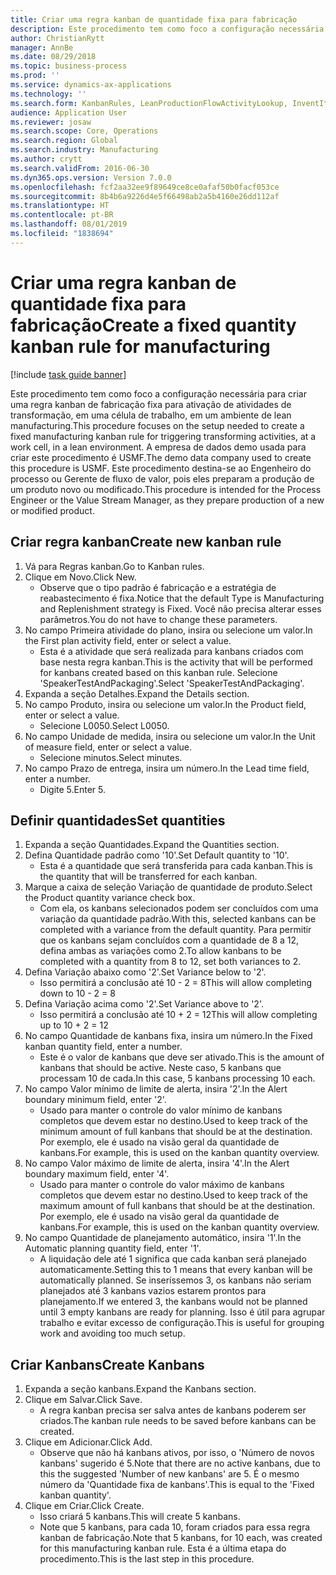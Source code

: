 ```yaml
---
title: Criar uma regra kanban de quantidade fixa para fabricação
description: Este procedimento tem como foco a configuração necessária para criar uma regra kanban de fabricação fixa para ativação de atividades de transformação, em uma célula de trabalho, em um ambiente de lean manufacturing.
author: ChristianRytt
manager: AnnBe
ms.date: 08/29/2018
ms.topic: business-process
ms.prod: ''
ms.service: dynamics-ax-applications
ms.technology: ''
ms.search.form: KanbanRules, LeanProductionFlowActivityLookup, InventItemIdLookupSimple, UnitOfMeasureLookup, KanbanCreate
audience: Application User
ms.reviewer: josaw
ms.search.scope: Core, Operations
ms.search.region: Global
ms.search.industry: Manufacturing
ms.author: crytt
ms.search.validFrom: 2016-06-30
ms.dyn365.ops.version: Version 7.0.0
ms.openlocfilehash: fcf2aa32ee9f89649ce8ce0afaf50b0facf053ce
ms.sourcegitcommit: 8b4b6a9226d4e5f66498ab2a5b4160e26dd112af
ms.translationtype: HT
ms.contentlocale: pt-BR
ms.lasthandoff: 08/01/2019
ms.locfileid: "1838694"
---
```

# <a name="create-a-fixed-quantity-kanban-rule-for-manufacturing"></a><span data-ttu-id="4e872-103">Criar uma regra kanban de quantidade fixa para fabricação</span><span class="sxs-lookup"><span data-stu-id="4e872-103">Create a fixed quantity kanban rule for manufacturing</span></span>

[!include [task guide banner](../../includes/task-guide-banner.md)]

<span data-ttu-id="4e872-104">Este procedimento tem como foco a configuração necessária para criar uma regra kanban de fabricação fixa para ativação de atividades de transformação, em uma célula de trabalho, em um ambiente de lean manufacturing.</span><span class="sxs-lookup"><span data-stu-id="4e872-104">This procedure focuses on the setup needed to create a fixed manufacturing kanban rule for triggering transforming activities, at a work cell, in a lean environment.</span></span> <span data-ttu-id="4e872-105">A empresa de dados demo usada para criar este procedimento é USMF.</span><span class="sxs-lookup"><span data-stu-id="4e872-105">The demo data company used to create this procedure is USMF.</span></span> <span data-ttu-id="4e872-106">Este procedimento destina-se ao Engenheiro do processo ou Gerente de fluxo de valor, pois eles preparam a produção de um produto novo ou modificado.</span><span class="sxs-lookup"><span data-stu-id="4e872-106">This procedure is intended for the Process Engineer or the Value Stream Manager, as they prepare production of a new or modified product.</span></span>


## <a name="create-new-kanban-rule"></a><span data-ttu-id="4e872-107">Criar regra kanban</span><span class="sxs-lookup"><span data-stu-id="4e872-107">Create new kanban rule</span></span>
1. <span data-ttu-id="4e872-108">Vá para Regras kanban.</span><span class="sxs-lookup"><span data-stu-id="4e872-108">Go to Kanban rules.</span></span>
2. <span data-ttu-id="4e872-109">Clique em Novo.</span><span class="sxs-lookup"><span data-stu-id="4e872-109">Click New.</span></span>
    * <span data-ttu-id="4e872-110">Observe que o tipo padrão é fabricação e a estratégia de reabastecimento é fixa.</span><span class="sxs-lookup"><span data-stu-id="4e872-110">Notice that the default Type is Manufacturing and Replenishment strategy is Fixed.</span></span> <span data-ttu-id="4e872-111">Você não precisa alterar esses parâmetros.</span><span class="sxs-lookup"><span data-stu-id="4e872-111">You do not have to change these parameters.</span></span>  
3. <span data-ttu-id="4e872-112">No campo Primeira atividade do plano, insira ou selecione um valor.</span><span class="sxs-lookup"><span data-stu-id="4e872-112">In the First plan activity field, enter or select a value.</span></span>
    * <span data-ttu-id="4e872-113">Esta é a atividade que será realizada para kanbans criados com base nesta regra kanban.</span><span class="sxs-lookup"><span data-stu-id="4e872-113">This is the activity that will be performed for kanbans created based on this kanban rule.</span></span>  <span data-ttu-id="4e872-114">Selecione 'SpeakerTestAndPackaging'.</span><span class="sxs-lookup"><span data-stu-id="4e872-114">Select 'SpeakerTestAndPackaging'.</span></span>  
4. <span data-ttu-id="4e872-115">Expanda a seção Detalhes.</span><span class="sxs-lookup"><span data-stu-id="4e872-115">Expand the Details section.</span></span>
5. <span data-ttu-id="4e872-116">No campo Produto, insira ou selecione um valor.</span><span class="sxs-lookup"><span data-stu-id="4e872-116">In the Product field, enter or select a value.</span></span>
    * <span data-ttu-id="4e872-117">Selecione L0050.</span><span class="sxs-lookup"><span data-stu-id="4e872-117">Select L0050.</span></span>  
6. <span data-ttu-id="4e872-118">No campo Unidade de medida, insira ou selecione um valor.</span><span class="sxs-lookup"><span data-stu-id="4e872-118">In the Unit of measure field, enter or select a value.</span></span>
    * <span data-ttu-id="4e872-119">Selecione minutos.</span><span class="sxs-lookup"><span data-stu-id="4e872-119">Select minutes.</span></span>  
7. <span data-ttu-id="4e872-120">No campo Prazo de entrega, insira um número.</span><span class="sxs-lookup"><span data-stu-id="4e872-120">In the Lead time field, enter a number.</span></span>
    * <span data-ttu-id="4e872-121">Digite 5.</span><span class="sxs-lookup"><span data-stu-id="4e872-121">Enter 5.</span></span>  

## <a name="set-quantities"></a><span data-ttu-id="4e872-122">Definir quantidades</span><span class="sxs-lookup"><span data-stu-id="4e872-122">Set quantities</span></span>
1. <span data-ttu-id="4e872-123">Expanda a seção Quantidades.</span><span class="sxs-lookup"><span data-stu-id="4e872-123">Expand the Quantities section.</span></span>
2. <span data-ttu-id="4e872-124">Defina Quantidade padrão como '10'.</span><span class="sxs-lookup"><span data-stu-id="4e872-124">Set Default quantity to '10'.</span></span>
    * <span data-ttu-id="4e872-125">Esta é a quantidade que será transferida para cada kanban.</span><span class="sxs-lookup"><span data-stu-id="4e872-125">This is the quantity that will be transferred for each kanban.</span></span>  
3. <span data-ttu-id="4e872-126">Marque a caixa de seleção Variação de quantidade de produto.</span><span class="sxs-lookup"><span data-stu-id="4e872-126">Select the Product quantity variance check box.</span></span>
    * <span data-ttu-id="4e872-127">Com ela, os kanbans selecionados podem ser concluídos com uma variação da quantidade padrão.</span><span class="sxs-lookup"><span data-stu-id="4e872-127">With this, selected kanbans can be completed with a variance from the default quantity.</span></span>  <span data-ttu-id="4e872-128">Para permitir que os kanbans sejam concluídos com a quantidade de 8 a 12, defina ambas as variações como 2.</span><span class="sxs-lookup"><span data-stu-id="4e872-128">To allow kanbans to be completed with a quantity from 8 to 12, set both variances to 2.</span></span>  
4. <span data-ttu-id="4e872-129">Defina Variação abaixo como '2'.</span><span class="sxs-lookup"><span data-stu-id="4e872-129">Set Variance below to '2'.</span></span>
    * <span data-ttu-id="4e872-130">Isso permitirá a conclusão até 10 - 2 = 8</span><span class="sxs-lookup"><span data-stu-id="4e872-130">This will allow completing down to 10 - 2 = 8</span></span>  
5. <span data-ttu-id="4e872-131">Defina Variação acima como '2'.</span><span class="sxs-lookup"><span data-stu-id="4e872-131">Set Variance above to '2'.</span></span>
    * <span data-ttu-id="4e872-132">Isso permitirá a conclusão até 10 + 2 = 12</span><span class="sxs-lookup"><span data-stu-id="4e872-132">This will allow completing up to 10 + 2 = 12</span></span>  
6. <span data-ttu-id="4e872-133">No campo Quantidade de kanbans fixa, insira um número.</span><span class="sxs-lookup"><span data-stu-id="4e872-133">In the Fixed kanban quantity field, enter a number.</span></span>
    * <span data-ttu-id="4e872-134">Este é o valor de kanbans que deve ser ativado.</span><span class="sxs-lookup"><span data-stu-id="4e872-134">This is the amount of kanbans that should be active.</span></span> <span data-ttu-id="4e872-135">Neste caso, 5 kanbans que processam 10 de cada.</span><span class="sxs-lookup"><span data-stu-id="4e872-135">In this case, 5 kanbans processing 10 each.</span></span>  
7. <span data-ttu-id="4e872-136">No campo Valor mínimo de limite de alerta, insira '2'.</span><span class="sxs-lookup"><span data-stu-id="4e872-136">In the Alert boundary minimum field, enter '2'.</span></span>
    * <span data-ttu-id="4e872-137">Usado para manter o controle do valor mínimo de kanbans completos que devem estar no destino.</span><span class="sxs-lookup"><span data-stu-id="4e872-137">Used to keep track of the minimum amount of full kanbans that should be at the destination.</span></span> <span data-ttu-id="4e872-138">Por exemplo, ele é usado na visão geral da quantidade de kanbans.</span><span class="sxs-lookup"><span data-stu-id="4e872-138">For example, this is used on the kanban quantity overview.</span></span>  
8. <span data-ttu-id="4e872-139">No campo Valor máximo de limite de alerta, insira '4'.</span><span class="sxs-lookup"><span data-stu-id="4e872-139">In the Alert boundary maximum field, enter '4'.</span></span>
    * <span data-ttu-id="4e872-140">Usado para manter o controle do valor máximo de kanbans completos que devem estar no destino.</span><span class="sxs-lookup"><span data-stu-id="4e872-140">Used to keep track of the maximum amount of full kanbans that should be at the destination.</span></span> <span data-ttu-id="4e872-141">Por exemplo, ele é usado na visão geral da quantidade de kanbans.</span><span class="sxs-lookup"><span data-stu-id="4e872-141">For example, this is used on the kanban quantity overview.</span></span>  
9. <span data-ttu-id="4e872-142">No campo Quantidade de planejamento automático, insira '1'.</span><span class="sxs-lookup"><span data-stu-id="4e872-142">In the Automatic planning quantity field, enter '1'.</span></span>
    * <span data-ttu-id="4e872-143">A liquidação dele até 1 significa que cada kanban será planejado automaticamente.</span><span class="sxs-lookup"><span data-stu-id="4e872-143">Setting this to 1 means that every kanban will be automatically planned.</span></span>   <span data-ttu-id="4e872-144">Se inseríssemos 3, os kanbans não seriam planejados até 3 kanbans vazios estarem prontos para planejamento.</span><span class="sxs-lookup"><span data-stu-id="4e872-144">If we entered 3, the kanbans would not be planned until 3 empty kanbans are ready for planning.</span></span> <span data-ttu-id="4e872-145">Isso é útil para agrupar trabalho e evitar excesso de configuração.</span><span class="sxs-lookup"><span data-stu-id="4e872-145">This is useful for grouping work and avoiding too much setup.</span></span>  

## <a name="create-kanbans"></a><span data-ttu-id="4e872-146">Criar Kanbans</span><span class="sxs-lookup"><span data-stu-id="4e872-146">Create Kanbans</span></span>
1. <span data-ttu-id="4e872-147">Expanda a seção kanbans.</span><span class="sxs-lookup"><span data-stu-id="4e872-147">Expand the Kanbans section.</span></span>
2. <span data-ttu-id="4e872-148">Clique em Salvar.</span><span class="sxs-lookup"><span data-stu-id="4e872-148">Click Save.</span></span>
    * <span data-ttu-id="4e872-149">A regra kanban precisa ser salva antes de kanbans poderem ser criados.</span><span class="sxs-lookup"><span data-stu-id="4e872-149">The kanban rule needs to be saved before kanbans can be created.</span></span>  
3. <span data-ttu-id="4e872-150">Clique em Adicionar.</span><span class="sxs-lookup"><span data-stu-id="4e872-150">Click Add.</span></span>
    * <span data-ttu-id="4e872-151">Observe que não há kanbans ativos, por isso, o 'Número de novos kanbans' sugerido é 5.</span><span class="sxs-lookup"><span data-stu-id="4e872-151">Note that there are no active kanbans, due to this the suggested 'Number of new kanbans' are 5.</span></span> <span data-ttu-id="4e872-152">É o mesmo número da 'Quantidade fixa de kanbans'.</span><span class="sxs-lookup"><span data-stu-id="4e872-152">This is equal to the 'Fixed kanban quantity'.</span></span>  
4. <span data-ttu-id="4e872-153">Clique em Criar.</span><span class="sxs-lookup"><span data-stu-id="4e872-153">Click Create.</span></span>
    * <span data-ttu-id="4e872-154">Isso criará 5 kanbans.</span><span class="sxs-lookup"><span data-stu-id="4e872-154">This will create 5 kanbans.</span></span>  
    * <span data-ttu-id="4e872-155">Note que 5 kanbans, para cada 10, foram criados para essa regra kanban de fabricação.</span><span class="sxs-lookup"><span data-stu-id="4e872-155">Note that 5 kanbans, for 10 each, was created for this manufacturing kanban rule.</span></span> <span data-ttu-id="4e872-156">Esta é a última etapa do procedimento.</span><span class="sxs-lookup"><span data-stu-id="4e872-156">This is the last step in this procedure.</span></span>  

